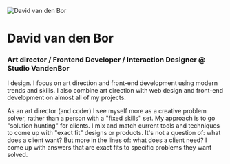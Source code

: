 ![David van den Bor](https://www.davidvandenbor.nl/intro-github.jpeg)

# David van den Bor
### Art director / Frontend Developer / Interaction Designer @ Studio VandenBor

I design. I focus on art direction and front-end development using modern trends and skills. I also combine art direction with web design and front-end development on almost all of my projects.

As an art director (and coder) I see myself more as a creative problem solver, rather than a person with a "fixed skills" set. My approach is to go "solution hunting" for clients. I mix and match current tools and techniques to come up with "exact fit" designs or products. It's not a question of: what does a client want? But more in the lines of: what does a client need? I come up with answers that are exact fits to specific problems they want solved.
